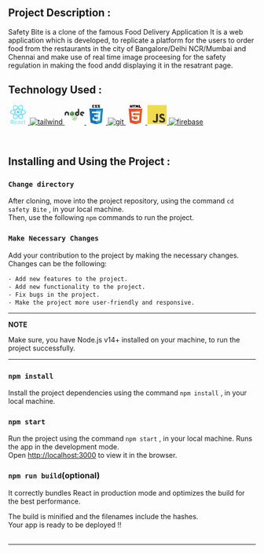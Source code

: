 

## Project Description :

 Safety Bite is a clone of the famous Food Delivery Application
It is a web application which is developed, to replicate a platform for the users to order food from the restaurants in the city of Bangalore/Delhi NCR/Mumbai and Chennai and make use of real time image proceesing for the safety regulation in making the food andd displaying it in the resatrant page.

## Technology Used :
<p align="left"><a href="https://reactjs.org/" target="_blank"> <img src="https://raw.githubusercontent.com/devicons/devicon/master/icons/react/react-original-wordmark.svg" alt="react" width="40" height="40"/> </a> <a href="https://tailwindcss.com/" target="_blank"> <img src="https://www.vectorlogo.zone/logos/tailwindcss/tailwindcss-icon.svg" alt="tailwind" width="40" height="40"/> </a> <a href="https://nodejs.org" target="_blank"> <img src="https://raw.githubusercontent.com/devicons/devicon/master/icons/nodejs/nodejs-original-wordmark.svg" alt="nodejs" width="40" height="40"/> </a><a href="https://www.w3schools.com/css/" target="_blank"> <img src="https://raw.githubusercontent.com/devicons/devicon/master/icons/css3/css3-original-wordmark.svg" alt="css3" width="40" height="40"/> </a> <a href="https://git-scm.com/" target="_blank"> <img src="https://www.vectorlogo.zone/logos/git-scm/git-scm-icon.svg" alt="git" width="40" height="40"/> </a> <a href="https://www.w3.org/html/" target="_blank"> <img src="https://raw.githubusercontent.com/devicons/devicon/master/icons/html5/html5-original-wordmark.svg" alt="html5" width="40" height="40"/> </a> <a href="https://developer.mozilla.org/en-US/docs/Web/JavaScript" target="_blank"> <img src="https://raw.githubusercontent.com/devicons/devicon/master/icons/javascript/javascript-original.svg" alt="javascript" width="40" height="40"/> </a><a href="https://firebase.google.com" target="_blank"><img src="https://cdn.jsdelivr.net/gh/devicons/devicon/icons/firebase/firebase-plain-wordmark.svg" alt="firebase" width="40" height="40"/></a>   </p><br>

## Installing and Using the Project : 

### `Change directory`
After cloning, move into the project repository, using the command `cd safety Bite` , in your local machine.<br>
Then, use the following `npm` commands to run the project.

### `Make Necessary Changes`
Add your contribution to the project by making the necessary changes.<br/>
Changes can be the following:
    
    - Add new features to the project.
    - Add new functionality to the project.
    - Fix bugs in the project.
    - Make the project more user-friendly and responsive.

---
**NOTE**

Make sure, you have Node.js v14+ installed on your machine, to run the project successfully.

---

### `npm install`
Install the project dependencies using the command `npm install` , in your local machine.<br>

### `npm start`
Run the project using the command `npm start` , in your local machine.
Runs the app in the development mode.\
Open [http://localhost:3000](http://localhost:3000) to view it in the browser.

### `npm run build`(optional)
It correctly bundles React in production mode and optimizes the build for the best performance.

The build is minified and the filenames include the hashes.\
Your app is ready to be deployed !!<br/>
<br/>
<hr/>
<br>

